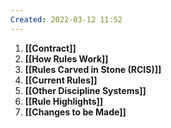 ```yaml
---
Created: 2022-03-12 11:52
---
```

1. **[[Contract]]**
2. **[[How Rules Work]]**
3. **[[Rules Carved in Stone (RCIS)]]**
4. **[[Current Rules]]**
5. **[[Other Discipline Systems]]**
6. **[[Rule Highlights]]**
7. **[[Changes to be Made]]**

